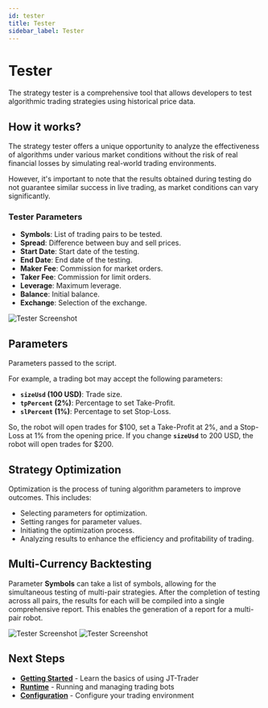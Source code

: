 ```yaml
---
id: tester
title: Tester
sidebar_label: Tester
---
```


# Tester

The strategy tester is a comprehensive tool that allows developers to test algorithmic trading strategies using historical price data.

## How it works?

The strategy tester offers a unique opportunity to analyze the effectiveness of algorithms under various market conditions without the risk of real financial losses by simulating real-world trading environments.

However, it's important to note that the results obtained during testing do not guarantee similar success in live trading, as market conditions can vary significantly.

### Tester Parameters

* **Symbols**: List of trading pairs to be tested.
* **Spread**: Difference between buy and sell prices.
* **Start Date**: Start date of the testing.
* **End Date**: End date of the testing.
* **Maker Fee**: Commission for market orders.
* **Taker Fee**: Commission for limit orders.
* **Leverage**: Maximum leverage.
* **Balance**: Initial balance.
* **Exchange**: Selection of the exchange.

![Tester Screenshot](/images/image_tester1.avif)

## Parameters

Parameters passed to the script.

For example, a trading bot may accept the following parameters:

* **`sizeUsd` (100 USD)**: Trade size.
* **`tpPercent` (2%)**: Percentage to set Take-Profit.
* **`slPercent` (1%)**: Percentage to set Stop-Loss.

So, the robot will open trades for $100, set a Take-Profit at 2%, and a Stop-Loss at 1% from the opening price. If you change **`sizeUsd`** to 200 USD, the robot will open trades for $200.

## Strategy Optimization

Optimization is the process of tuning algorithm parameters to improve outcomes. This includes:

* Selecting parameters for optimization.
* Setting ranges for parameter values.
* Initiating the optimization process.
* Analyzing results to enhance the efficiency and profitability of trading.

## Multi-Currency Backtesting

Parameter **Symbols** can take a list of symbols, allowing for the simultaneous testing of multi-pair strategies. After the completion of testing across all pairs, the results for each will be compiled into a single comprehensive report. This enables the generation of a report for a multi-pair robot.

![Tester Screenshot](/images/image_tester2.avif)
![Tester Screenshot](/images/image_tester3.avif)

## Next Steps

- **[Getting Started](/docs/jt-trader/jt-trader-getting-started)** - Learn the basics of using JT-Trader
- **[Runtime](/docs/jt-trader/runtime)** - Running and managing trading bots
- **[Configuration](/docs/jt-trader/configuration)** - Configure your trading environment



